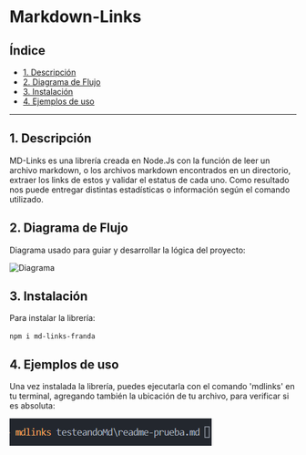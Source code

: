 # Markdown-Links

## Índice

- [1. Descripción](#1-descripción)
- [2. Diagrama de Flujo](#2-diagrama-de-flujo)
- [3. Instalación](#3-instalación)
- [4. Ejemplos de uso](#4-ejemplos-de-uso)

---

## 1. Descripción

MD-Links es una librería creada en Node.Js con la función de leer un archivo markdown, o los archivos markdown encontrados en un directorio, extraer los links de estos y validar el estatus de cada uno. Como resultado nos puede entregar distintas estadísticas o información según el comando utilizado.

## 2. Diagrama de Flujo

Diagrama usado para guiar y desarrollar la lógica del proyecto:

![Diagrama](./Diagrama-final-final-ahora-sí.png)

## 3. Instalación

Para instalar la librería:

`npm i md-links-franda`

## 4. Ejemplos de uso

Una vez instalada la librería, puedes ejecutarla con el comando 'mdlinks' en tu terminal, agregando también la ubicación de tu archivo, para verificar si es absoluta:

![example1](./ruta-absoluta.png)

